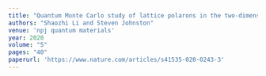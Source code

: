 ```yaml
---
title: "Quantum Monte Carlo study of lattice polarons in the two-dimensional three-orbital Su-Schrieffer-Heeger model"
authors: "Shaozhi Li and Steven Johnston"
venue: 'npj quantum materials'
year: 2020
volume: "5"
pages: "40"
paperurl: 'https://www.nature.com/articles/s41535-020-0243-3'
---
```

